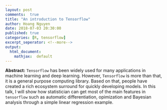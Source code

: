 ```yaml
---
layout: post
comments:  true
title: "An introduction to Tensorflow"
author: Hoang Nguyen
date: 2018-07-03 20:30:00
published: true
categories: [R, tensorflow]
excerpt_seperator: <!--more-->
output:
  html_document:
    mathjax:  default
---
```


**Abstract:** ```Tensorflow``` has been widely used for many applications in machine learning and deep learning. However, ```Tensorflow``` is more than that, it is a general purpose computing library. Based on that, people have created a rich ecosystem surround for quickly developing models. In this talk, I will show how statistician can get most of the main features in ```tensorflow``` such as automatic differentiation, opimization and Bayesian analysis through a simple linear regression example.  
